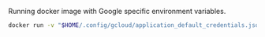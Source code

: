 Running docker image with Google specific environment variables.
```sh
docker run -v "$HOME/.config/gcloud/application_default_credentials.json":/gcp/creds.json:ro   --env GOOGLE_APPLICATION_CREDENTIALS=/gcp/creds.json -p 3000:3000 -e GOOGLE_CLOUD_PROJECT='irigahsesvt' -d tvseshagiri/webrefapp
```
